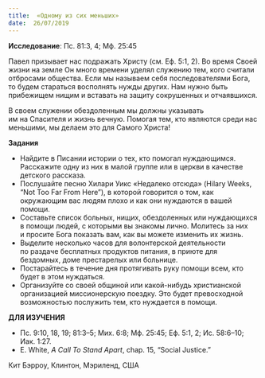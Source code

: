 ```yaml
---
title:  «Одному из сих меньших»
date:  26/07/2019
---
```


**Исследование**: Пс. 81:3, 4; Мф. 25:45

Павел призывает нас подражать Христу (см. Еф. 5:1, 2). Во время Своей жизни на земле Он много времени уделял служению тем, кого считали отбросами общества. Если мы называем себя последователями Бога, то будем стараться восполнять нужды других. Нам нужно быть прибежищем нищим и вставать на защиту сокрушенных и отчаявшихся.

В своем служении обездоленным мы должны указывать им на Спасителя и жизнь вечную. Помогая тем, кто являются среди нас меньшими, мы делаем это для Самого Христа!

**Задания**

- Найдите в Писании истории о тех, кто помогал нуждающимся. Расскажите одну из них в малой группе или в церкви в качестве детского рассказа.
- Послушайте песню Хилари Уикс «Недалеко отсюда» (Hilary Weeks, “Not Too Far From Here”), в которой говорится о том, как окружающим вас людям плохо и как они нуждаются в вашей помощи.
- Составьте список больных, нищих, обездоленных или нуждающихся в помощи людей, с которыми вы знакомы лично. Молитесь за них и просите Бога показать вам, как вы можете изменить их жизнь.
- Выделите несколько часов для волонтерской деятельности по раздаче бесплатных продуктов питания, в приюте для бездомных, доме престарелых или больнице.
- Постарайтесь в течение дня протягивать руку помощи всем, кто будет в этом нуждаться.
- Организуйте со своей общиной или какой-нибудь христианской организацией миссионерскую поездку. Это будет превосходной возможностью послужить тем, кто нуждается в помощи.

**ДЛЯ ИЗУЧЕНИЯ**

- Пс. 9:10, 18, 19; 81:3–5; Мих. 6:8; Мф. 25:45; Еф. 5:1, 2; Ис. 58:6–10; Иак. 1:27.
- E. White, _A Call To Stand Apart_, chap. 15, “Social Justice.”

Кит Бэрроу, Клинтон, Мэриленд, США